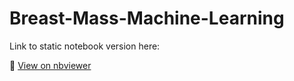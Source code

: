 # Breast-Mass-Machine-Learning

Link to static notebook version here:

📘 [View on nbviewer]([https://nbviewer.org/url/path-to-your-notebook.ipynb](https://nbviewer.org/github/mehasingal/Breast-Mass-Machine-Learning/blob/main/project%20%281%29.ipynb))  
